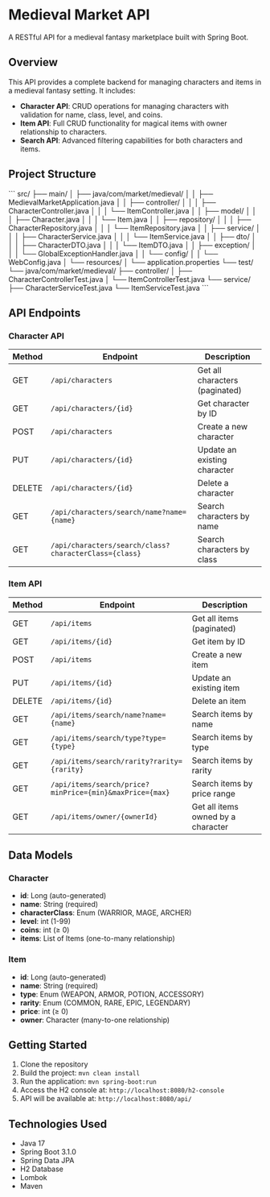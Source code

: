 # Medieval Market API

A RESTful API for a medieval fantasy marketplace built with Spring Boot.

## Overview

This API provides a complete backend for managing characters and items in a medieval fantasy setting. It includes:

- **Character API**: CRUD operations for managing characters with validation for name, class, level, and coins.
- **Item API**: Full CRUD functionality for magical items with owner relationship to characters.
- **Search API**: Advanced filtering capabilities for both characters and items.

## Project Structure

\`\`\`
src/
├── main/
│   ├── java/com/market/medieval/
│   │   ├── MedievalMarketApplication.java
│   │   ├── controller/
│   │   │   ├── CharacterController.java
│   │   │   └── ItemController.java
│   │   ├── model/
│   │   │   ├── Character.java
│   │   │   └── Item.java
│   │   ├── repository/
│   │   │   ├── CharacterRepository.java
│   │   │   └── ItemRepository.java
│   │   ├── service/
│   │   │   ├── CharacterService.java
│   │   │   └── ItemService.java
│   │   ├── dto/
│   │   │   ├── CharacterDTO.java
│   │   │   └── ItemDTO.java
│   │   ├── exception/
│   │   │   └── GlobalExceptionHandler.java
│   │   └── config/
│   │       └── WebConfig.java
│   └── resources/
│       └── application.properties
└── test/
    └── java/com/market/medieval/
        ├── controller/
        │   ├── CharacterControllerTest.java
        │   └── ItemControllerTest.java
        └── service/
            ├── CharacterServiceTest.java
            └── ItemServiceTest.java
\`\`\`

## API Endpoints

### Character API

| Method | Endpoint | Description |
|--------|----------|-------------|
| GET | `/api/characters` | Get all characters (paginated) |
| GET | `/api/characters/{id}` | Get character by ID |
| POST | `/api/characters` | Create a new character |
| PUT | `/api/characters/{id}` | Update an existing character |
| DELETE | `/api/characters/{id}` | Delete a character |
| GET | `/api/characters/search/name?name={name}` | Search characters by name |
| GET | `/api/characters/search/class?characterClass={class}` | Search characters by class |

### Item API

| Method | Endpoint | Description |
|--------|----------|-------------|
| GET | `/api/items` | Get all items (paginated) |
| GET | `/api/items/{id}` | Get item by ID |
| POST | `/api/items` | Create a new item |
| PUT | `/api/items/{id}` | Update an existing item |
| DELETE | `/api/items/{id}` | Delete an item |
| GET | `/api/items/search/name?name={name}` | Search items by name |
| GET | `/api/items/search/type?type={type}` | Search items by type |
| GET | `/api/items/search/rarity?rarity={rarity}` | Search items by rarity |
| GET | `/api/items/search/price?minPrice={min}&maxPrice={max}` | Search items by price range |
| GET | `/api/items/owner/{ownerId}` | Get all items owned by a character |

## Data Models

### Character

- **id**: Long (auto-generated)
- **name**: String (required)
- **characterClass**: Enum (WARRIOR, MAGE, ARCHER)
- **level**: int (1-99)
- **coins**: int (≥ 0)
- **items**: List of Items (one-to-many relationship)

### Item

- **id**: Long (auto-generated)
- **name**: String (required)
- **type**: Enum (WEAPON, ARMOR, POTION, ACCESSORY)
- **rarity**: Enum (COMMON, RARE, EPIC, LEGENDARY)
- **price**: int (≥ 0)
- **owner**: Character (many-to-one relationship)

## Getting Started

1. Clone the repository
2. Build the project: `mvn clean install`
3. Run the application: `mvn spring-boot:run`
4. Access the H2 console at: `http://localhost:8080/h2-console`
5. API will be available at: `http://localhost:8080/api/`

## Technologies Used

- Java 17
- Spring Boot 3.1.0
- Spring Data JPA
- H2 Database
- Lombok
- Maven
